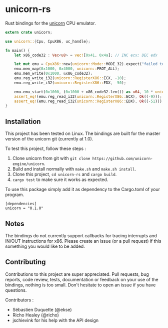 # unicorn-rs
Rust bindings for the [unicorn](http://www.unicorn-engine.org/) CPU emulator.

```rust
extern crate unicorn;

use unicorn::{Cpu, CpuX86, uc_handle};

fn main() {
    let x86_code32 : Vec<u8> = vec![0x41, 0x4a]; // INC ecx; DEC edx

    let mut emu = CpuX86::new(unicorn::Mode::MODE_32).expect("failed to instantiate emulator");
    emu.mem_map(0x1000, 0x4000, unicorn::PROT_ALL); 
    emu.mem_write(0x1000, &x86_code32); 
    emu.reg_write_i32(unicorn::RegisterX86::ECX, -10);
    emu.reg_write_i32(unicorn::RegisterX86::EDX, -50);

    emu.emu_start(0x1000, (0x1000 + x86_code32.len()) as u64, 10 * unicorn::SECOND_SCALE, 1000);
    assert_eq!(emu.reg_read_i32(unicorn::RegisterX86::ECX), Ok((-9)));
    assert_eq!(emu.reg_read_i32(unicorn::RegisterX86::EDX), Ok((-51)));
}
```

## Installation

This project has been tested on Linux. The bindings are built for the master version of the unicorn
git (currently at 1.0).

To test this project, follow these steps :

1. Clone unicorn from git with `git clone https://github.com/unicorn-engine/unicorn`.
2. Build and install normally with `make.sh` and `make.sh install`. 
2. Clone this project, `cd unicorn-rs` and `cargo build`.
3. `cargo test` to make sure it works as expected.

To use this package simply add it as dependency to the Cargo.toml of your program.

```
[dependencies]
unicorn = "0.1.0"
```

## Notes

The bindings do not currently support callbacks for tracing interrupts and IN/OUT instructions for x86. Please create
an issue (or a pull request) if this something you would like to be added.

## Contributing

Contributions to this project are super appreciated. Pull requests, bug reports, code review, tests, documentation or feedback on your use of the bindings, nothing is too small. Don't hesitate to open an issue if you have questions.

Contributors :

- Sébastien Duquette (@ekse)
- Richo Healey (@richo)
- jschievink for his help with the API design
